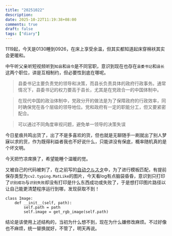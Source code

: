 ```yaml
---
title: "20251022"
description: 
date: 2025-10-22T11:19:38+08:00
comments: true
draft: false
tags: ["diary"]
---
```

1119起，今天是0130睡到0926，在床上享受余温，但其实都知道起床穿棉袄其实会更暖和。

中午听父亲听短视频听到`知县`和`县令`是不同官职，意识到现在也存在`县委书记`和`县长`这两个职位，讲是互相制约，但必要性到底在哪呢。

> 县委书记主要负责党的领导和决策，而县长负责具体的政府行政事务。通常情况下，县委书记的权力要高于县长，尤其是在党政合一的中国体制中。

> 在现代中国的政治体制中，党政分开的做法是为了保障政府的行政效率，同时确保党在各个层级的领导地位。党和政府有一定的职能分工，但又要紧密配合。

> 可以通过不同角度审视问题，避免单一领导的决策失误

今日星痕共鸣出货了，出了不是多喜欢的货，但也就是无聊随手一刷就出了别人梦寐以求的货，作为既得利益者我也不好说什么，只能讲没有保底，概率随机真的是个坏文明。

今天把竹凉席换了，希望能睡个温暖的觉。

又被自己的代码被刺了，在之前写的[自动クルスタ](https://github.com/xxfttkx/auto_kurusuta)中，为了进行模板匹配，有提前保存类型为`cv2.typing.MatLike`的图片，今天看log有点脑袋昏昏，意识到只打印了`识别成功`与`识别失败`却没有打印是什么东西成功或失败了，于是想打印图片路径以让自己能更清楚程序运行到哪，发现获取不到！

```
class Image:
    def __init__(self, path):
        self.path = path
        self.image = get_rgb_image(self.path)
```

结论是该使用上述结构的，当初为什么想不到，现在为什么嫌修改麻烦。不过好像也不麻烦，统一替换就好，不管了，明天再说。
